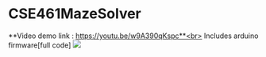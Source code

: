 # CSE461MazeSolver<br>
**Video demo link : https://youtu.be/w9A390qKspc**<br>
Includes arduino firmware[full code]
![](DSC_0194.JPG)
